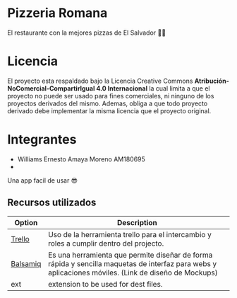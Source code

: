 # Pizzeria Romana
El restaurante con la mejores pizzas de El Salvador 🍷🧐

# Licencia
El proyecto esta respaldado bajo la Licencia Creative Commons **Atribución-NoComercial-CompartirIgual 4.0 Internacional** la cual limita a que el proyecto no puede ser usado para fines comerciales, ni ninguno de los proyectos derivados del mismo. Ademas, obliga a que todo proyecto derivado debe implementar la misma licencia que el proyecto original.


# Integrantes
- Williams Ernesto Amaya Moreno AM180695
-


Una app facil de usar 😎

## Recursos utilizados

| Option                                                                                                         | Description                                                                             |
| -------------------------------------------------------------------------------------------------------------- | --------------------------------------------------------------------------------------- |
| [Trello](https://trello.com/invite/b/UM2AAIBR/aa7f6d91fb106f3fb46c82be7946f612/go-to-market-strategy-template) | Uso de la herramienta trello para el intercambio y roles a cumplir dentro del projecto. |
| [Balsamiq](https://drive.google.com/file/d/1Q-SmyAOzW18pL6Ixb_gcWW_Xi2wQJxYG/view?usp=sharing)                                                                                                         | Es una herramienta que permite diseñar de forma rápida y sencilla maquetas de interfaz para webs y aplicaciones móviles. (Link de diseño de Mockups)                  |
| ext                                                                                                            | extension to be used for dest files.                             
